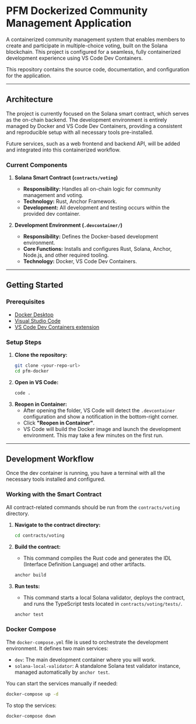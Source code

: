 # PFM Dockerized Community Management Application

A containerized community management system that enables members to create and participate in multiple-choice voting, built on the Solana blockchain. This project is configured for a seamless, fully containerized development experience using VS Code Dev Containers.

This repository contains the source code, documentation, and configuration for the application.

---

## Architecture

The project is currently focused on the Solana smart contract, which serves as the on-chain backend. The development environment is entirely managed by Docker and VS Code Dev Containers, providing a consistent and reproducible setup with all necessary tools pre-installed.

Future services, such as a web frontend and backend API, will be added and integrated into this containerized workflow.

### Current Components

1.  **Solana Smart Contract (`contracts/voting`)**
    *   **Responsibility:** Handles all on-chain logic for community management and voting.
    *   **Technology:** Rust, Anchor Framework.
    *   **Development:** All development and testing occurs within the provided dev container.

2.  **Development Environment (`.devcontainer/`)**
    *   **Responsibility:** Defines the Docker-based development environment.
    *   **Core Functions:** Installs and configures Rust, Solana, Anchor, Node.js, and other required tooling.
    *   **Technology:** Docker, VS Code Dev Containers.

---

## Getting Started

### Prerequisites
- [Docker Desktop](https://www.docker.com/products/docker-desktop/)
- [Visual Studio Code](https://code.visualstudio.com/)
- [VS Code Dev Containers extension](https://marketplace.visualstudio.com/items?itemName=ms-vscode-remote.remote-containers)

### Setup Steps
1.  **Clone the repository:**
    ```sh
    git clone <your-repo-url>
    cd pfm-docker
    ```
2.  **Open in VS Code:**
    ```sh
    code .
    ```
3.  **Reopen in Container:**
    -   After opening the folder, VS Code will detect the `.devcontainer` configuration and show a notification in the bottom-right corner.
    -   Click **"Reopen in Container"**.
    -   VS Code will build the Docker image and launch the development environment. This may take a few minutes on the first run.

---

## Development Workflow

Once the dev container is running, you have a terminal with all the necessary tools installed and configured.

### Working with the Smart Contract

All contract-related commands should be run from the `contracts/voting` directory.

1.  **Navigate to the contract directory:**
    ```sh
    cd contracts/voting
    ```

2.  **Build the contract:**
    -   This command compiles the Rust code and generates the IDL (Interface Definition Language) and other artifacts.
    ```sh
    anchor build
    ```

3.  **Run tests:**
    -   This command starts a local Solana validator, deploys the contract, and runs the TypeScript tests located in `contracts/voting/tests/`.
    ```sh
    anchor test
    ```

### Docker Compose
The `docker-compose.yml` file is used to orchestrate the development environment. It defines two main services:
-   `dev`: The main development container where you will work.
-   `solana-local-validator`: A standalone Solana test validator instance, managed automatically by `anchor test`.

You can start the services manually if needed:
```sh
docker-compose up -d
```

To stop the services:
```sh
docker-compose down
```
